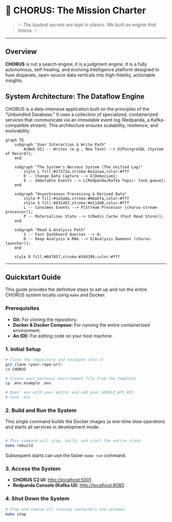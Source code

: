# 🔱 CHORUS: The Mission Charter

> ✨ _The loudest secrets are kept in silence. We built an engine that listens._ ✨

---

## Overview

**CHORUS** is not a search engine; it is a judgment engine. It is a fully autonomous, self-healing, and evolving intelligence platform designed to fuse disparate, open-source data verticals into high-fidelity, actionable insights.

## System Architecture: The Dataflow Engine

CHORUS is a data-intensive application built on the principles of the "Unbundled Database." It uses a collection of specialized, containerized services that communicate via an immutable event log (Redpanda, a Kafka-compatible stream). This architecture ensures scalability, resilience, and evolvability.

```mermaid
graph TD
    subgraph "User Interaction & Write Path"
        A[Web UI] -- Writes (e.g., New Task) --> D{PostgreSQL (System of Record)};
    end

    subgraph "The System's Nervous System (The Unified Log)"
        style L fill:#27272a,stroke:#a1a1aa,color:#fff
        D -- Change Data Capture --> E[Debezium];
        E -- Immutable Events --> L[Redpanda/Kafka Topic: task_queue];
    end

    subgraph "Asynchronous Processing & Derived Data"
        style P fill:#1e3a8a,stroke:#60a5fa,color:#fff
        style S fill:#431407,stroke:#e11d48,color:#fff
        L -- Consumes Events --> P[Stream Processor (chorus-stream-processor)];
        P -- Materializes State --> S[Redis Cache (Fast Read Store)];
    end

    subgraph "Read & Analysis Path"
        S -- Fast Dashboard Queries --> A;
        D -- Deep Analysis & RAG --> G[Analysis Daemons (chorus-launcher)];
    end

    style D fill:#047857,stroke:#34d399,color:#fff
```

---

## Quickstart Guide

This guide provides the definitive steps to set up and run the entire CHORUS system locally using `make` and Docker.

### Prerequisites

- **Git:** For cloning the repository.
- **Docker & Docker Compose:** For running the entire containerized environment.
- **An IDE:** For editing code on your host machine.

### 1. Initial Setup

```bash
# Clone the repository and navigate into it
git clone <your-repo-url>
cd CHORUS

# Create your personal environment file from the template
cp .env.example .env

# Open .env with your editor and add your GOOGLE_API_KEY
# nano .env
```

### 2. Build and Run the System

This single command builds the Docker images (a one-time slow operation) and starts all services in development mode.

```bash

# This command will stop, build, and start the entire stack.
make rebuild
```

Subsequent starts can use the faster `make run` command.

### 3. Access the System

- **CHORUS C2 UI:** [http://localhost:5001](http://localhost:5001)
- **Redpanda Console (Kafka UI):** [http://localhost:8080](http://localhost:8080)

### 4. Shut Down the System

```bash
# Stop and remove all running containers and volumes.
make stop
```
